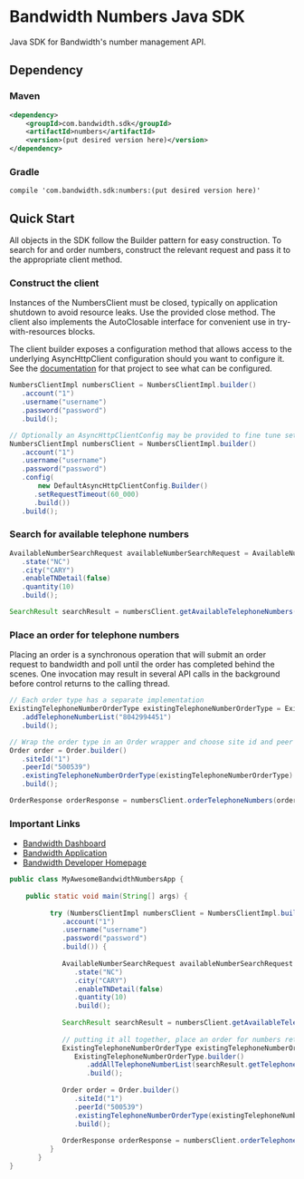 # Bandwidth Numbers Java SDK

Java SDK for Bandwidth's number management API.

## Dependency

### Maven
```xml
<dependency>
    <groupId>com.bandwidth.sdk</groupId>
    <artifactId>numbers</artifactId>
    <version>(put desired version here)</version>
</dependency>
```

### Gradle
```
compile 'com.bandwidth.sdk:numbers:(put desired version here)'
```


## Quick Start

All objects in the SDK follow the Builder pattern for easy construction. To search for and order numbers, construct the 
relevant request and pass it to the appropriate client method.

### Construct the client
Instances of the NumbersClient must be closed, typically on application shutdown to avoid resource leaks. Use the 
provided close method. The client also implements the AutoClosable interface for convenient use in try-with-resources 
blocks.

The client builder exposes a configuration method that allows access to the underlying AsyncHttpClient configuration
should you want to configure it. See the [documentation](https://github.com/AsyncHttpClient/async-http-client) for that 
project to see what can be configured.
```java
NumbersClientImpl numbersClient = NumbersClientImpl.builder()
   .account("1")
   .username("username")
   .password("password")
   .build();

// Optionally an AsyncHttpClientConfig may be provided to fine tune settings
NumbersClientImpl numbersClient = NumbersClientImpl.builder()
   .account("1")
   .username("username")
   .password("password")
   .config(
       new DefaultAsyncHttpClientConfig.Builder()
      .setRequestTimeout(60_000)
      .build())
   .build();
```

### Search for available telephone numbers
```java
AvailableNumberSearchRequest availableNumberSearchRequest = AvailableNumberSearchRequest.builder()
   .state("NC")
   .city("CARY")
   .enableTNDetail(false)
   .quantity(10)
   .build();

SearchResult searchResult = numbersClient.getAvailableTelephoneNumbers(availableNumberSearchRequest);
```

### Place an order for telephone numbers
Placing an order is a synchronous operation that will submit an order request to bandwidth and poll until the order has 
completed behind the scenes. One invocation may result in several API calls in the background before control returns to 
the calling thread.
```java
// Each order type has a separate implementation
ExistingTelephoneNumberOrderType existingTelephoneNumberOrderType = ExistingTelephoneNumberOrderType.builder()
   .addTelephoneNumberList("8042994451")
   .build();

// Wrap the order type in an Order wrapper and choose site id and peer for numbers to be associated with
Order order = Order.builder()
   .siteId("1")
   .peerId("500539")
   .existingTelephoneNumberOrderType(existingTelephoneNumberOrderType)
   .build();

OrderResponse orderResponse = numbersClient.orderTelephoneNumbers(order);
```

### Important Links
* [Bandwidth Dashboard](https://dashboard.bandwidth.com/portal/report/#login:)
* [Bandwidth Application](https://app.bandwidth.com/login)
* [Bandwidth Developer Homepage](https://dev.bandwidth.com/)



```java
public class MyAwesomeBandwidthNumbersApp {
    
    public static void main(String[] args) {
       
          try (NumbersClientImpl numbersClient = NumbersClientImpl.builder()
             .account("1")
             .username("username")
             .password("password")
             .build()) {
    
             AvailableNumberSearchRequest availableNumberSearchRequest = AvailableNumberSearchRequest.builder()
                .state("NC")
                .city("CARY")
                .enableTNDetail(false)
                .quantity(10)
                .build();
    
             SearchResult searchResult = numbersClient.getAvailableTelephoneNumbers(availableNumberSearchRequest);
    
             // putting it all together, place an order for numbers returned from a number search
             ExistingTelephoneNumberOrderType existingTelephoneNumberOrderType =
                ExistingTelephoneNumberOrderType.builder()
                   .addAllTelephoneNumberList(searchResult.getTelephoneNumberList())
                   .build();
    
             Order order = Order.builder()
                .siteId("1")
                .peerId("500539")
                .existingTelephoneNumberOrderType(existingTelephoneNumberOrderType)
                .build();
    
             OrderResponse orderResponse = numbersClient.orderTelephoneNumbers(order);
          }
       }
}
```
